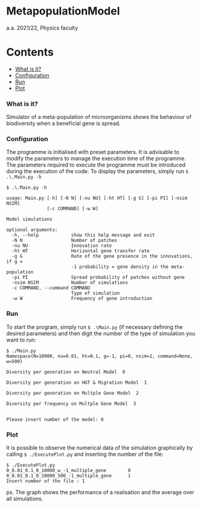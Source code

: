 # MetapopulationModel

a.a. 2021/22, Physics faculty

Contents
========

 * [What is it?](#What)
 * [Configuration](#Configuration)
 * [Run](#Run)
 * [Plot](#Plot)

### What is it?

Simulator of a meta-population of microorganisms shows the behaviour of biodiversity when a beneficial gene is spread.


### Configuration

The programme is initialised with preset parameters. It is advisable to modify the parameters to manage the execution time of the programme.
The parameters required to execute the programme must be introduced during the execution of the code.
To display the parameters, simply run `$ .\.Main.py -h`


```shell
$ .\.Main.py -h

usage: Main.py [-h] [-N N] [-nu NU] [-ht HT] [-g G] [-pi PI] [-nsim NSIM]
               [-c COMMAND] [-w W]

Model simulations

optional arguments:
  -h, --help            show this help message and exit
  -N N                  Number of patches
  -nu NU                Innovation rate
  -ht HT                Horizontal gene transfer rate
  -g G                  Rate of the gene presence in the innovations, if g =
                        -1 probability = gene density in the meta-population
  -pi PI                Spread probability of patches without gene
  -nsim NSIM            Number of simulations
  -c COMMAND, --command COMMAND
                        Type of simulation
  -w W                  Frequency of gene introduction
```

### Run
To start the program, simply run `$ .\Main.py` (if necessary defining the desired parameters) and then digit the number of the type of simulation you want to run:

```shell
$ ./Main.py 
Namespace(N=10000, nu=0.01, ht=0.1, g=-1, pi=0, nsim=1, command=None, w=500)

Diversity per generation on Neutral Model  0

Diversity per generation on HGT & Migration Model  1

Diversity per generation on Multple Gene Model  2

Diversity per frequency on Multple Gene Model  3


Please insert number of the model: 0

```


### Plot
It is possible to observe the numerical data of the simulation graphically by calling `$ ./ExecutePlot.py` and inserting the number of the file:

```shell
$ ./ExecutePlot.py 
0_0.01_0.1_0_10000_w_-1_multiple_gene		 0
0_0.01_0.1_0_10000_500_-1_multiple_gene		 1
Insert number of the file : 1
```
ps. The graph shows the performance of a realisation and the average over all simulations.



